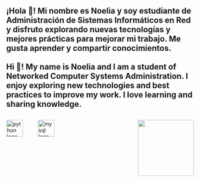<h2 align="left">¡Hola 👋! Mi nombre es Noelia y soy estudiante de Administración de Sistemas Informáticos en Red y disfruto explorando nuevas tecnologías y mejores prácticas para mejorar mi trabajo. Me gusta aprender y compartir conocimientos.<br><br>Hi 👋! My name is Noelia and I am a student of Networked Computer Systems Administration. I enjoy exploring new technologies and best practices to improve my work. I love learning and sharing knowledge.<h2>
  
###

<img align="right" height="150" src="https://gifdb.com/images/high/umiko-ahagon-desktop-programming-eg5f8g2281ekfhde.gif" />

###

<div aling="center">
  <img src="https://cdn.jsdelivr.net/gh/devicons/devicon/icons/python/python-original.svg" height="45" alt="python logo" />
  <img width=12" />
  <ing sre="https://cdn.: jsdelivr.net/gh/devicons/c devicon/ icons, /debian/debian-original. sVg" height="45" alt="debian logo" />
  <ing width=*12" 1>
  <img src- "https://cdn.jsdelìvr.net/gh/devìcons/devicon/icons/visualstudio/visualstudio-plain.svg" height="45" alt-"visualstudio logo" />
  <img width="12"/>
  <img sre- "https://cdn.jsdelivr.net/gh/devicons/devicon/icons/mysql/mysql-original.svg" height="45" alt="mysql logo" />
  </div>

  ###




